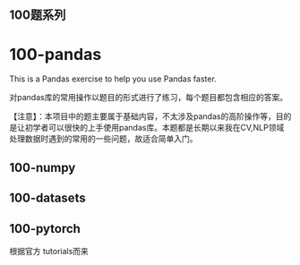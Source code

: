 ## 100题系列


# 100-pandas
This is a Pandas exercise to help you use Pandas faster.

对pandas库的常用操作以题目的形式进行了练习，每个题目都包含相应的答案。

【注意】：本项目中的题主要属于基础内容，不太涉及pandas的高阶操作等，目的是让初学者可以很快的上手使用pandas库。本题都是长期以来我在CV,NLP领域处理数据时遇到的常用的一些问题，故适合简单入门。


## 100-numpy


##  100-datasets

## 100-pytorch
 根据官方 tutorials而来
 